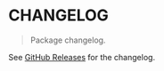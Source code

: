 # CHANGELOG

> Package changelog.

See [GitHub Releases](https://github.com/stdlib-js/array-to-view-iterator-right/releases) for the changelog.